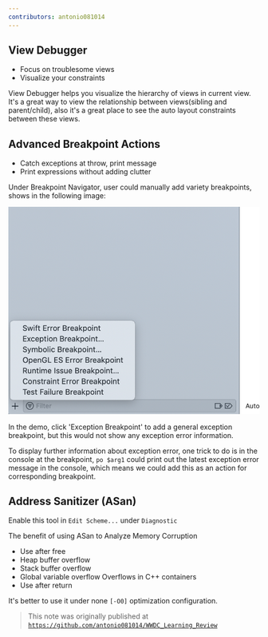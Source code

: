 ```yaml
---
contributors: antonio081014
---
```


## View Debugger

- Focus on troublesome views 
- Visualize your constraints

View Debugger helps you visualize the hierarchy of views in current view. It's a great way to view the relationship between views(sibling and parent/child), also it's a great place to see the auto layout constraints between these views.

## Advanced Breakpoint Actions

- Catch exceptions at throw, print message 
- Print expressions without adding clutter

Under Breakpoint Navigator, user could manually add variety breakpoints, shows in the following image:

![BreakpointList](../../../images/notes/wwdc15/413/BreakpointsList.png)

In the demo, click 'Exception Breakpoint' to add a general exception breakpoint, but this would not show any exception error information. 

To display further information about exception error, one trick to do is in the console at the breakpoint, `po $arg1` could print out the latest exception error message in the console, which means we could add this as an action for corresponding breakpoint.

## Address Sanitizer (ASan)

Enable this tool in `Edit Scheme...` under `Diagnostic`

The benefit of using ASan to Analyze Memory Corruption
- Use after free
- Heap buffer overflow
- Stack buffer overflow
- Global variable overflow Overflows in C++ containers 
- Use after return

It's better to use it under none `[-O0]` optimization configuration.

> This note was originally published at [`https://github.com/antonio081014/WWDC_Learning_Review`](https://github.com/antonio081014/WWDC_Learning_Review)